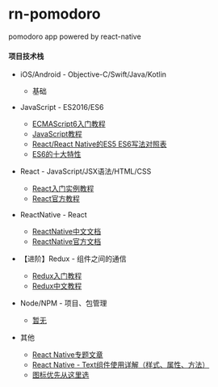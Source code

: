 # rn-pomodoro
pomodoro app powered by react-native

#### 项目技术栈

- iOS/Android - Objective-C/Swift/Java/Kotlin
    - 基础

- JavaScript - ES2016/ES6
    - [ECMAScript6入门教程](http://es6.ruanyifeng.com/#docs/object)
    - [JavaScript教程](http://www.runoob.com/js/js-tutorial.html)
    - [React/React Native的ES5 ES6写法对照表](http://bbs.reactnative.cn/topic/15/react-react-native-的es5-es6写法对照表)
    - [ES6的十大特性](http://geek.csdn.net/news/detail/239352)
- React - JavaScript/JSX语法/HTML/CSS
    - [React入门实例教程](http://www.ruanyifeng.com/blog/2015/03/react.html)
    - [React官方教程](https://reactjs.org/)

- ReactNative - React
    - [ReactNative中文文档](http://reactnative.cn/docs/0.48/getting-started.html)
    - [ReactNative官方文档](http://facebook.github.io/react-native/docs/getting-started.html)

- 【进阶】Redux - 组件之间的通信
    - [Redux入门教程](http://www.ruanyifeng.com/blog/2016/09/redux_tutorial_part_one_basic_usages.html)
    - [Redux中文教程](http://www.redux.org.cn/docs/basics/index.html)

- Node/NPM - 项目、包管理
    - [暂无]()


- 其他
    - [React Native专题文章](http://www.hangge.com/blog/cache/category_76_1.html)
    - [React Native - Text组件使用详解（样式、属性、方法）](http://www.hangge.com/blog/cache/detail_1486.html)
    - [图标优先从这里选](http://www.iconfont.cn/collections/detail?spm=a313x.7781069.1998910419.d9df05512&cid=2706)


